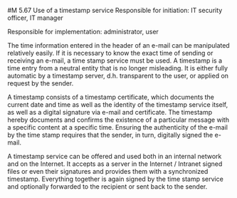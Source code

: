 #M 5.67 Use of a timestamp service
Responsible for initiation: IT security officer, IT manager

Responsible for implementation: administrator, user

The time information entered in the header of an e-mail can be manipulated relatively easily. If it is necessary to know the exact time of sending or receiving an e-mail, a time stamp service must be used. A timestamp is a time entry from a neutral entity that is no longer misleading. It is either fully automatic by a timestamp server, d.h. transparent to the user, or applied on request by the sender.

A timestamp consists of a timestamp certificate, which documents the current date and time as well as the identity of the timestamp service itself, as well as a digital signature via e-mail and certificate. The timestamp hereby documents and confirms the existence of a particular message with a specific content at a specific time. Ensuring the authenticity of the e-mail by the time stamp requires that the sender, in turn, digitally signed the e-mail.

A timestamp service can be offered and used both in an internal network and on the Internet. It accepts as a server in the Internet / Intranet signed files or even their signatures and provides them with a synchronized timestamp. Everything together is again signed by the time stamp service and optionally forwarded to the recipient or sent back to the sender.



